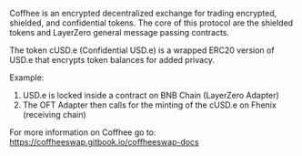 Coffhee is an encrypted decentralized exchange for trading encrypted, shielded, and confidential tokens. The core of this protocol are the shielded tokens and LayerZero general message passing contracts.

The token cUSD.e (Confidential USD.e) is a wrapped ERC20 version of USD.e that encrypts token balances for added privacy.

Example:

1) USD.e is locked inside a contract on BNB Chain (LayerZero Adapter)
2) The OFT Adapter then calls for the minting of the cUSD.e on Fhenix (receiving chain)


For more information on Coffhee go to:
https://coffheeswap.gitbook.io/coffheeswap-docs
